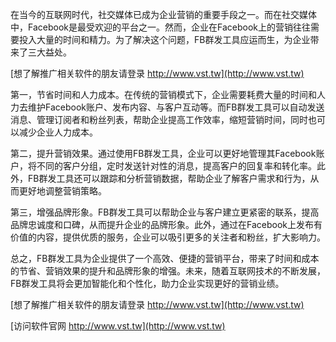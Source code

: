 在当今的互联网时代，社交媒体已成为企业营销的重要手段之一。而在社交媒体中，Facebook是最受欢迎的平台之一。然而，企业在Facebook上的营销往往需要投入大量的时间和精力。为了解决这个问题，FB群发工具应运而生，为企业带来了三大益处。

[想了解推广相关软件的朋友请登录 http://www.vst.tw](http://www.vst.tw)

第一，节省时间和人力成本。在传统的营销模式下，企业需要耗费大量的时间和人力去维护Facebook账户、发布内容、与客户互动等。而FB群发工具可以自动发送消息、管理订阅者和粉丝列表，帮助企业提高工作效率，缩短营销时间，同时也可以减少企业人力成本。

第二，提升营销效果。通过使用FB群发工具，企业可以更好地管理其Facebook账户，将不同的客户分组，定时发送针对性的消息，提高客户的回复率和转化率。此外，FB群发工具还可以跟踪和分析营销数据，帮助企业了解客户需求和行为，从而更好地调整营销策略。

第三，增强品牌形象。FB群发工具可以帮助企业与客户建立更紧密的联系，提高品牌忠诚度和口碑，从而提升企业的品牌形象。此外，通过在Facebook上发布有价值的内容，提供优质的服务，企业可以吸引更多的关注者和粉丝，扩大影响力。

总之，FB群发工具为企业提供了一个高效、便捷的营销平台，带来了时间和成本的节省、营销效果的提升和品牌形象的增强。未来，随着互联网技术的不断发展，FB群发工具将会更加智能化和个性化，助力企业实现更好的营销业绩。

[想了解推广相关软件的朋友请登录 http://www.vst.tw](http://www.vst.tw)


[访问软件官网 http://www.vst.tw](http://www.vst.tw)
